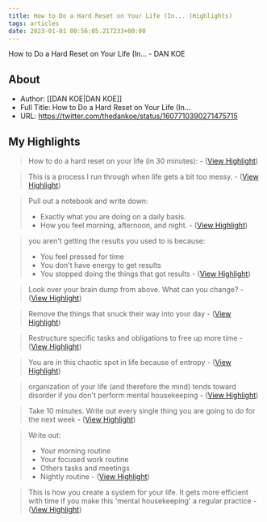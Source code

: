 ```yaml
---
title: How to Do a Hard Reset on Your Life (In... (Highlights)
tags: articles
date: 2023-01-01 00:56:05.217233+00:00
---
```

How to Do a Hard Reset on Your Life (In... - DAN KOE

## About
- Author: [[DAN KOE|DAN KOE]]
- Full Title: How to Do a Hard Reset on Your Life (In...
- URL: https://twitter.com/thedankoe/status/1607710390271475715

## My Highlights
> How to do a hard reset on your life (in 30 minutes):
\-  ([View Highlight](https://read.readwise.io/read/01gnncmb5x59j3y64nn8dpa6pt))

> This is a process I run through when life gets a bit too messy.
\-  ([View Highlight](https://read.readwise.io/read/01gnncmjyraz1af1vnk64v4z4b))

> Pull out a notebook and write down:
> - Exactly what you are doing on a daily basis.
> - How you feel morning, afternoon, and night.
\-  ([View Highlight](https://read.readwise.io/read/01gnncnk7kx30dcd7wbptyrd35))

> you aren't getting the results you used to is because:
> - You feel pressed for time 
> - You don't have energy to get results 
> - You stopped doing the things that got results
\-  ([View Highlight](https://read.readwise.io/read/01gnncp97xjyh0rnamxswy8c5m))

> Look over your brain dump from above.
> What can you change?
\-  ([View Highlight](https://read.readwise.io/read/01gnncpd9zz0nmhtjrv2s3hdd7))

> Remove the things that snuck their way into your day
\-  ([View Highlight](https://read.readwise.io/read/01gnncppq2ba96dascg2cnd5th))

> Restructure specific tasks and obligations to free up more time
\-  ([View Highlight](https://read.readwise.io/read/01gnncpt8gb5psartpsdkkzcfs))

> You are in this chaotic spot in life because of entropy
\-  ([View Highlight](https://read.readwise.io/read/01gnncqpz9fsjvh0ef2t4snec3))

> organization of your life (and therefore the mind) tends toward disorder if you don't perform mental housekeeping
\-  ([View Highlight](https://read.readwise.io/read/01gnncqxmz8zebym791b8s52nc))

> Take 10 minutes.
> Write out every single thing you are going to do for the next week
\-  ([View Highlight](https://read.readwise.io/read/01gnncrkvbvq2r2588c07q388m))

> Write out:
> - Your morning routine 
> - Your focused work routine 
> - Others tasks and meetings 
> - Nightly routine
\-  ([View Highlight](https://read.readwise.io/read/01gnncs1hxa8s6cmgk8bfxpzfk))

> This is how you create a system for your life.
> It gets more efficient with time if you make this 'mental housekeeping' a regular practice
\-  ([View Highlight](https://read.readwise.io/read/01gnncs85txnebfhp47v692215))

